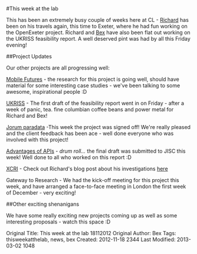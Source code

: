#This week at the lab 

This has been an extremely busy couple of weeks here at CL - [Richard](people/richard) has been on his travels again, this time to Exeter, where he had fun working on the OpenExeter project. Richard and [Bex](people/bex) have also been flat out working on the UKRISS feasibility report. A well deserved pint was had by all this Friday evening! 

##Project Updates

Our other projects are all progressing well:

[Mobile Futures](/projects/mobilefutures) - the research for this project is going well, should have material for some interesting case studies - we've been talking to some awesome, inspirational people :D 

[UKRISS](/projects/ukriss) - The first draft of the feasibility report went in on Friday - after a week of panic, tea. fine columbian coffee beans and power metal for Richard and Bex!

[Jorum paradata](/projects/jorum-paradata) -This week the project was signed off! We're really pleased and the client feedback has been ace - well done everyone who was involved with this project!

[Advantages of APIs](/projects/advantages-of-api-report) - *drum roll...* the final draft was submitted to JISC this week! Well done to all who worked on this report :D 

[XCRI](/projects/xcri) - Check out Richard's blog post about his investigations <a href="http://cottagelabs.com/news/seeking-xcri">here</a>

Gateway to Research - We had the kick-off meeting for this project this week, and have arranged a face-to-face meeting in London the first week of December - very exciting!

##Other exciting shenanigans 

We have some really exciting new projects coming up as well as some interesting proposals - watch this space :D 




Original Title: This week at the lab 18112012
Original Author: Bex
Tags: thisweekatthelab, news, bex
Created: 2012-11-18 2344
Last Modified: 2013-03-02 1048
